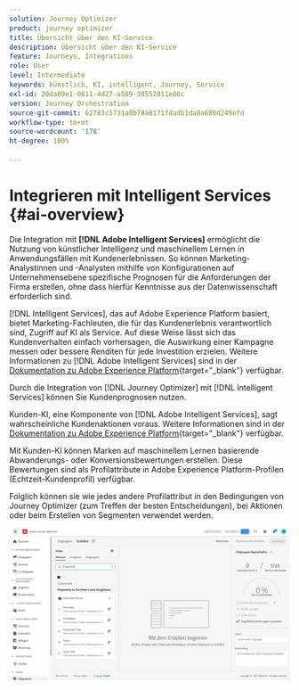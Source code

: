 ```yaml
---
solution: Journey Optimizer
product: journey optimizer
title: Übersicht über den KI-Service
description: Übersicht über den KI-Service
feature: Journeys, Integrations
role: User
level: Intermediate
keywords: künstlich, KI, intelligent, Journey, Service
exl-id: 20da09e1-0611-4d27-a589-30552011e06c
version: Journey Orchestration
source-git-commit: 62783c5731a8b78a8171fdadb1da8a680d249efd
workflow-type: tm+mt
source-wordcount: '178'
ht-degree: 100%

---
```


# Integrieren mit Intelligent Services {#ai-overview}

Die Integration mit **[!DNL Adobe Intelligent Services]** ermöglicht die Nutzung von künstlicher Intelligenz und maschinellem Lernen in Anwendungsfällen mit Kundenerlebnissen. So können Marketing-Analystinnen und -Analysten mithilfe von Konfigurationen auf Unternehmensebene spezifische Prognosen für die Anforderungen der Firma erstellen, ohne dass hierfür Kenntnisse aus der Datenwissenschaft erforderlich sind.

[!DNL Intelligent Services], das auf Adobe Experience Platform basiert, bietet Marketing-Fachleuten, die für das Kundenerlebnis verantwortlich sind, Zugriff auf KI als Service. Auf diese Weise lässt sich das Kundenverhalten einfach vorhersagen, die Auswirkung einer Kampagne messen oder bessere Renditen für jede Investition erzielen. Weitere Informationen zu [!DNL Adobe Intelligent Services] sind in der [Dokumentation zu Adobe Experience Platform](https://experienceleague.adobe.com/docs/experience-platform/intelligent-services/home.html?lang=de){target="_blank"} verfügbar.

Durch die Integration von [!DNL Journey Optimizer] mit [!DNL Intelligent Services] können Sie Kundenprognosen nutzen.

Kunden-KI, eine Komponente von [!DNL Adobe Intelligent Services], sagt wahrscheinliche Kundenaktionen voraus. Weitere Informationen sind in der [Dokumentation zu Adobe Experience Platform](https://experienceleague.adobe.com/docs/experience-platform/intelligent-services/customer-ai/overview.html?lang=de){target="_blank"} verfügbar.

Mit Kunden-KI können Marken auf maschinellem Lernen basierende Abwanderungs- oder Konversionsbewertungen erstellen. Diese Bewertungen sind als Profilattribute in Adobe Experience Platform-Profilen (Echtzeit-Kundenprofil) verfügbar.

Folglich können sie wie jedes andere Profilattribut in den Bedingungen von Journey Optimizer (zum Treffen der besten Entscheidungen), bei Aktionen oder beim Erstellen von Segmenten verwendet werden.

![](assets/customer-ai.png)
